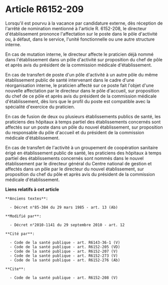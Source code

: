 # Article R6152-209

Lorsqu'il est pourvu à la vacance par candidature externe, dès réception de l'arrêté de nomination mentionné à l'article R.
6152-208, le directeur d'établissement prononce l'affectation sur le poste dans le pôle d'activité ou, à défaut, dans le
service, l'unité fonctionnelle ou une autre structure interne. 

En cas de mutation interne, le directeur affecte le praticien déjà nommé dans l'établissement dans un pôle d'activité sur
proposition du chef de pôle et après avis du président de la commission médicale d'établissement. 

En cas de transfert de poste d'un pôle d'activité à un autre pôle du même établissement public de santé intervenant dans le
cadre d'une réorganisation interne, le praticien affecté sur ce poste fait l'objet d'une nouvelle affectation par le
directeur dans le pôle d'accueil, sur proposition du chef de ce pôle et après avis du président de la commission médicale
d'établissement, dès lors que le profil du poste est compatible avec la spécialité d'exercice du praticien. 

En cas de fusion de deux ou plusieurs établissements publics de santé, les praticiens des hôpitaux à temps partiel des
établissements concernés sont affectés sur un poste dans un pôle du nouvel établissement, sur proposition du responsable du
pôle d'accueil et du président de la commission médicale d'établissement. 

En cas de transfert de l'activité à un groupement de coopération sanitaire érigé en établissement public de santé, les
praticiens des hôpitaux à temps partiel des établissements concernés sont nommés dans le nouvel établissement par le
directeur général du Centre national de gestion et affectés dans un pôle par le directeur du nouvel établissement, sur
proposition du chef du pôle et après avis du président de la commission médicale d'établissement.

**Liens relatifs à cet article**

	**Anciens textes**:

	  - Décret n°85-384 du 29 mars 1985 - art. 13 (Ab)

	**Modifié par**:

	  - Décret n°2010-1141 du 29 septembre 2010 - art. 12

	**Cité par**:

	  - Code de la santé publique - art. R6143-36-1 (V)
	  - Code de la santé publique - art. R6152-205 (VD)
	  - Code de la santé publique - art. R6152-207 (V)
	  - Code de la santé publique - art. R6152-273 (V)
	  - Code de la santé publique - art. R6152-276 (Ab)

	**Cite**:

	  - Code de la santé publique - art. R6152-208 (V)
